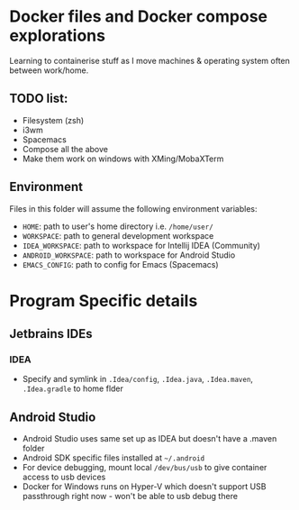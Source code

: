 # Docker files and Docker compose explorations

Learning to containerise stuff as I move machines & operating system often between work/home.

## TODO list:
- Filesystem (zsh)
- i3wm
- Spacemacs
- Compose all the above
- Make them work on windows with XMing/MobaXTerm


## Environment

Files in this folder will assume the following environment variables:
- `HOME`: path to user's home directory i.e. `/home/user/`
- `WORKSPACE`: path to general development workspace 
- `IDEA_WORKSPACE`: path to workspace for Intellij IDEA (Community)
- `ANDROID_WORKSPACE`: path to workspace for Android Studio
- `EMACS_CONFIG`: path to config for Emacs (Spacemacs)
# Program Specific details
## Jetbrains IDEs
### IDEA
- Specify and symlink in `.Idea/config`, `.Idea.java`, `.Idea.maven`, `.Idea.gradle` to home flder
## Android Studio
- Android Studio uses same set up as IDEA but doesn't have a .maven folder
- Android SDK specific files installed at `~/.android` 
- For device debugging, mount local `/dev/bus/usb` to give container access to usb devices 
- Docker for Windows runs on Hyper-V which doesn't support USB passthrough right now - won't be able to usb debug there
